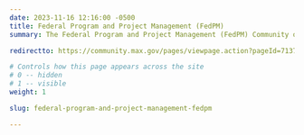 ```yaml
---
date: 2023-11-16 12:16:00 -0500
title: Federal Program and Project Management (FedPM)
summary: The Federal Program and Project Management (FedPM) Community of Practice is the central source for the sharing of program and project management expertise across the entire federal government.

redirectto: https://community.max.gov/pages/viewpage.action?pageId=713787996

# Controls how this page appears across the site
# 0 -- hidden
# 1 -- visible
weight: 1

slug: federal-program-and-project-management-fedpm

---
```

